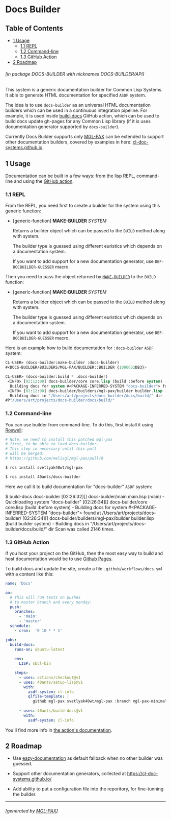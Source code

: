 <a id='x-28DOCS-BUILDER-3A-40INDEX-20MGL-PAX-MINIMAL-3ASECTION-29'></a>

# Docs Builder

## Table of Contents

- [1 Usage][7943]
    - [1.1 REPL][7dd8]
    - [1.2 Command-line][b9c9]
    - [1.3 GitHub Action][89ff]
- [2 Roadmap][ac42]

###### \[in package DOCS-BUILDER with nicknames DOCS-BUILDER/API\]
This system is a generic documentation builder for Common Lisp Systems.
It able to generate HTML documentation for specified `ASDF` system.

The idea is to use `docs-builder` as an universal HTML documentation builders
which can be used in a continuous integration pipeline. For example, it is
used inside [build-docs](https://40ants.com/build-docs) GitHub action, which can be
used to build docs update gh-pages for any Common Lisp library (if it is uses
documentation generator supported by `docs-builder`).

Currently Docs Builder supports only [MGL-PAX](https://github.com/melisgl/mgl-pax)
can be extended to support other documentation builders, covered by examples in here:
[cl-doc-systems.github.io](https://cl-doc-systems.github.io/).

<a id='x-28DOCS-BUILDER-3A-40USAGE-20MGL-PAX-MINIMAL-3ASECTION-29'></a>

## 1 Usage

Documentation can be built in a few ways: from the lisp REPL, command-line and
using the [GitHub action](https://40ants.com/build-docs).

<a id='x-28DOCS-BUILDER-3A-40REPL-USAGE-20MGL-PAX-MINIMAL-3ASECTION-29'></a>

### 1.1 REPL

From the REPL, you need first to create a builder for the system using this generic function:

<a id='x-28DOCS-BUILDER-3AMAKE-BUILDER-20GENERIC-FUNCTION-29'></a>

- [generic-function] **MAKE-BUILDER** *SYSTEM*

    Returns a builder object which can be passed to the `BUILD` method along with system.
    
    The builder type is guessed using different euristics which depends on a documentation system.
    
    If you want to add support for a new documentation generator, use `DEF-DOCBUILDER-GUESSER` macro.

Then you need to pass the object returned by [`MAKE-BUILDER`][b9dd] to the `BUILD` function:

<a id='x-28DOCS-BUILDER-3AMAKE-BUILDER-20GENERIC-FUNCTION-29'></a>

- [generic-function] **MAKE-BUILDER** *SYSTEM*

    Returns a builder object which can be passed to the `BUILD` method along with system.
    
    The builder type is guessed using different euristics which depends on a documentation system.
    
    If you want to add support for a new documentation generator, use `DEF-DOCBUILDER-GUESSER` macro.

Here is an example how to build documentation for `:docs-builder` `ASDF` system:

```lisp
CL-USER> (docs-builder:make-builder :docs-builder)
#<DOCS-BUILDER/BUILDERS/MGL-PAX/BUILDER::BUILDER {1006652DB3}>

CL-USER> (docs-builder:build * :docs-builder)
 <INFO> [02:12:00] docs-builder/core core.lisp (build :before system) -
  Building docs for system #<PACKAGE-INFERRED-SYSTEM "docs-builder"> found at /Users/art/projects/docs-builder/
 <INFO> [02:12:00] docs-builder/builders/mgl-pax/builder builder.lisp (build builder system) -
  Building docs in "/Users/art/projects/docs-builder/docs/build/" dir
#P"/Users/art/projects/docs-builder/docs/build/"
```


<a id='x-28DOCS-BUILDER-3A-40COMMAND-LINE-USAGE-20MGL-PAX-MINIMAL-3ASECTION-29'></a>

### 1.2 Command-line

You can use builder from command-line. To do this, first install it using [Roswell](https://github.com/roswell/roswell):

```bash
# Note, we need to install this patched mgl-pax
# first, to be able to load docs-builder.
# This step in necessary until this pull
# will be merged:
# https://github.com/melisgl/mgl-pax/pull/8

$ ros install svetlyak40wt/mgl-pax

$ ros install 40ants/docs-builder
```

Here we call it to build documentation for "docs-builder" `ASDF` system:

$ build-docs docs-builder
 <INFO> [02:26:32][] docs-builder/main main.lisp (main) -
  Quickloading system "docs-builder"
 <INFO> [02:26:34][] docs-builder/core core.lisp (build :before system) -
  Building docs for system #<PACKAGE-INFERRED-SYSTEM "docs-builder"> found at /Users/art/projects/docs-builder/
 <INFO> [02:26:34][] docs-builder/builders/mgl-pax/builder builder.lisp (build builder system) -
  Building docs in "/Users/art/projects/docs-builder/docs/build/" dir
Scan was called 2146 times.

<a id='x-28DOCS-BUILDER-3A-40GITHUB-ACTION-USAGE-20MGL-PAX-MINIMAL-3ASECTION-29'></a>

### 1.3 GitHub Action

If you host your project on the GitHub, then the most easy way to build and host documentation
would be to use [Github Pages](https://pages.github.com/).

To build docs and update the site, create a file `.github/workflows/docs.yml` with a content like this:

```yaml
name: 'Docs'

on:
  # This will run tests on pushes
  # to master branch and every monday:
  push:
    branches:
      - 'main'
      - 'master'
  schedule:
    - cron:  '0 10 * * 1'

jobs:
  build-docs:
    runs-on: ubuntu-latest
    
    env:
      LISP: sbcl-bin

    steps:
      - uses: actions/checkout@v1
      - uses: 40ants/setup-lisp@v1
        with:
          asdf-system: cl-info
          qlfile-template: |
            github mgl-pax svetlyak40wt/mgl-pax :branch mgl-pax-minimal
      
      - uses: 40ants/build-docs@v1
        with:
          asdf-system: cl-info
```

You'll find more info in [the action's documentation](https://40ants.com/build-docs).

<a id='x-28DOCS-BUILDER-3A-40ROADMAP-20MGL-PAX-MINIMAL-3ASECTION-29'></a>

## 2 Roadmap

- Use [eazy-documentation](https://guicho271828.github.io/eazy-documentation/) as default fallback
  when no other builder was guessed.

- Support other documentation generators, collected at https://cl-doc-systems.github.io/

- Add ability to put a configuration file into the reporitory, for fine-tunning the builder.


  [7943]: #x-28DOCS-BUILDER-3A-40USAGE-20MGL-PAX-MINIMAL-3ASECTION-29 "Usage"
  [7dd8]: #x-28DOCS-BUILDER-3A-40REPL-USAGE-20MGL-PAX-MINIMAL-3ASECTION-29 "REPL"
  [89ff]: #x-28DOCS-BUILDER-3A-40GITHUB-ACTION-USAGE-20MGL-PAX-MINIMAL-3ASECTION-29 "GitHub Action"
  [ac42]: #x-28DOCS-BUILDER-3A-40ROADMAP-20MGL-PAX-MINIMAL-3ASECTION-29 "Roadmap"
  [b9c9]: #x-28DOCS-BUILDER-3A-40COMMAND-LINE-USAGE-20MGL-PAX-MINIMAL-3ASECTION-29 "Command-line"
  [b9dd]: #x-28DOCS-BUILDER-3AMAKE-BUILDER-20GENERIC-FUNCTION-29 "(DOCS-BUILDER:MAKE-BUILDER GENERIC-FUNCTION)"

* * *
###### \[generated by [MGL-PAX](https://github.com/melisgl/mgl-pax)\]
